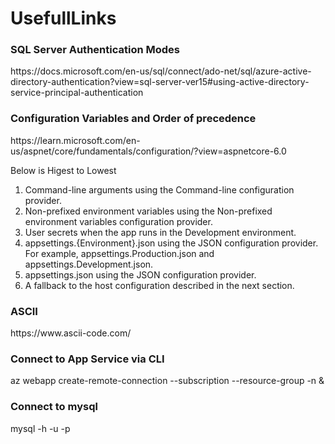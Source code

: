 # UsefullLinks
<h3>SQL Server Authentication Modes</h3>
<p> https://docs.microsoft.com/en-us/sql/connect/ado-net/sql/azure-active-directory-authentication?view=sql-server-ver15#using-active-directory-service-principal-authentication </p>


<h3> Configuration Variables and Order of precedence </h3>
<p>https://learn.microsoft.com/en-us/aspnet/core/fundamentals/configuration/?view=aspnetcore-6.0</p>

Below is Higest to Lowest
1) Command-line arguments using the Command-line configuration provider.
2) Non-prefixed environment variables using the Non-prefixed environment variables configuration provider.
3) User secrets when the app runs in the Development environment.
4) appsettings.{Environment}.json using the JSON configuration provider. For example, appsettings.Production.json and appsettings.Development.json.
5) appsettings.json using the JSON configuration provider.
6) A fallback to the host configuration described in the next section.

<h3> ASCII </h3>
https://www.ascii-code.com/ </br>


<h3>Connect to App Service via CLI </h3>
az webapp create-remote-connection --subscription <subscriptionId> --resource-group <rgName> -n <webAppName> &
</br>

<h3>Connect to mysql </h3>
mysql -h <hostName> -u <userName> -p
